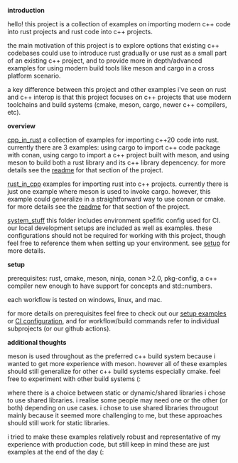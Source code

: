 

**introduction**

hello! this project is a collection of examples on importing modern c++ code into rust projects and rust code into c++ projects. 

the main motivation of this project is to explore options that existing c++ codebases could use to introduce rust gradually or use rust as a small part of an existing c++ project, and to provide more in depth/advanced examples for using modern build tools like meson and cargo in a cross platform scenario.

a key difference between this project and other examples i've seen on rust and c++ interop is that this project focuses on c++ projects that use modern toolchains and build systems (cmake, meson, cargo, newer c++ compilers, etc). 

**overview**

[cpp_in_rust](cpp_in_rust/)
a collection of examples for importing c++20 code into rust. currently there are 3 examples: using cargo to import c++ code package with conan, using cargo to import a c++ project built with meson, and using meson to build both a rust library and its c++ library depencency. for more details see the [readme](cpp_in_rust/readme.md) for that section of the project.

[rust_in_cpp](rust_in_cpp/)
examples for importing rust into c++ projects. currently there is just one example where meson is used to invoke cargo. however, this example could generalize in a straightforward way to use conan or cmake. for more details see the [readme](rust_in_cpp/readme.md) for that section of the project.

[system_stuff](system_stuff/)
this folder includes environment spefific config used for CI. our local development setups are included as well as examples. these configurations should not be required for working with this project, though feel free to reference them when setting up your environment. see [setup](#setup_anchor) for more details.


<a name="setup_anchor"></a>

**setup**

prerequisites: rust, cmake, meson, ninja, conan >2.0, pkg-config, a c++ compiler new enough to have support for concepts and std::numbers.

each workflow is tested on windows, linux, and mac.

for more details on prerequisites feel free to check out our [setup examples](system_stuff/examples) or [CI configuration](system_stuff/ci), and for workflow/build commands refer to individual subprojects (or our github actions).


**additional thoughts**

meson is used throughout as the preferred c++ build system because i wanted to get more experience with meson. however all of these examples should still generalize for other c++ build systems especially cmake. feel free to experiment with other build systems (: 

where there is a choice between static or dynamic/shared libraries i chose to use shared libraries. i realise some people may need one or the other (or both) depending on use cases. i chose to use shared libraries througout mainly because it seemed more challenging to me, but these approaches should still work for static libraries. 

i tried to make these examples relatively robust and representative of my experience with production code, but still keep in mind these are just examples at the end of the day (:

